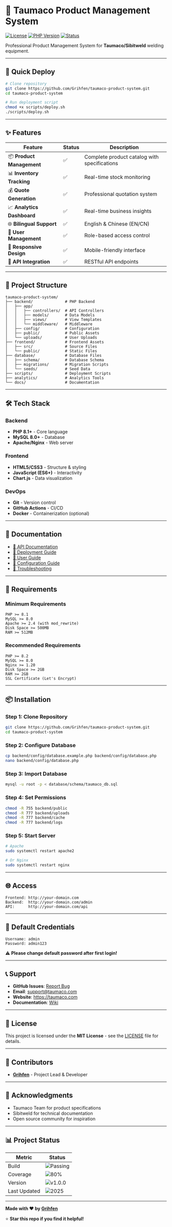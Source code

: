 # 🔧 Taumaco Product Management System

[![License](https://img.shields.io/badge/license-MIT-blue.svg)](LICENSE)
[![PHP Version](https://img.shields.io/badge/php-%3E%3D8.1-blue)](https://php.net)
[![Status](https://img.shields.io/badge/status-active-success.svg)]()

Professional Product Management System for **Taumaco/Sibitweld** welding equipment.

---

## 🚀 Quick Deploy

```bash
# Clone repository
git clone https://github.com/Grihfen/taumaco-product-system.git
cd taumaco-product-system

# Run deployment script
chmod +x scripts/deploy.sh
./scripts/deploy.sh
```

---

## ✨ Features

| Feature | Status | Description |
|---------|--------|-------------|
| 📦 **Product Management** | ✅ | Complete product catalog with specifications |
| 📊 **Inventory Tracking** | ✅ | Real-time stock monitoring |
| 💰 **Quote Generation** | ✅ | Professional quotation system |
| 📈 **Analytics Dashboard** | ✅ | Real-time business insights |
| 🌐 **Bilingual Support** | ✅ | English & Chinese (EN/CN) |
| 🔐 **User Management** | ✅ | Role-based access control |
| 📱 **Responsive Design** | ✅ | Mobile-friendly interface |
| 🔄 **API Integration** | ✅ | RESTful API endpoints |

---

## 📁 Project Structure

```
taumaco-product-system/
├── backend/              # PHP Backend
│   ├── app/
│   │   ├── controllers/  # API Controllers
│   │   ├── models/       # Data Models
│   │   ├── views/        # View Templates
│   │   └── middleware/   # Middleware
│   ├── config/           # Configuration
│   ├── public/           # Public Assets
│   └── uploads/          # User Uploads
├── frontend/             # Frontend Assets
│   ├── src/              # Source Files
│   └── public/           # Static Files
├── database/             # Database Files
│   ├── schema/           # Database Schema
│   ├── migrations/       # Migration Scripts
│   └── seeds/            # Seed Data
├── scripts/              # Deployment Scripts
├── analytics/            # Analytics Tools
└── docs/                 # Documentation
```

---

## 🛠️ Tech Stack

### Backend
- **PHP 8.1+** - Core language
- **MySQL 8.0+** - Database
- **Apache/Nginx** - Web server

### Frontend
- **HTML5/CSS3** - Structure & styling
- **JavaScript (ES6+)** - Interactivity
- **Chart.js** - Data visualization

### DevOps
- **Git** - Version control
- **GitHub Actions** - CI/CD
- **Docker** - Containerization (optional)

---

## 📖 Documentation

- [📘 API Documentation](docs/API.md)
- [🚀 Deployment Guide](docs/DEPLOYMENT.md)
- [👤 User Guide](docs/USER_GUIDE.md)
- [🔧 Configuration Guide](docs/CONFIGURATION.md)
- [🐛 Troubleshooting](docs/TROUBLESHOOTING.md)

---

## 🔧 Requirements

### Minimum Requirements
```
PHP >= 8.1
MySQL >= 8.0
Apache >= 2.4 (with mod_rewrite)
Disk Space >= 500MB
RAM >= 512MB
```

### Recommended Requirements
```
PHP >= 8.2
MySQL >= 8.0
Nginx >= 1.20
Disk Space >= 2GB
RAM >= 2GB
SSL Certificate (Let's Encrypt)
```

---

## 📦 Installation

### Step 1: Clone Repository
```bash
git clone https://github.com/Grihfen/taumaco-product-system.git
cd taumaco-product-system
```

### Step 2: Configure Database
```bash
cp backend/config/database.example.php backend/config/database.php
nano backend/config/database.php
```

### Step 3: Import Database
```bash
mysql -u root -p < database/schema/taumaco_db.sql
```

### Step 4: Set Permissions
```bash
chmod -R 755 backend/public
chmod -R 777 backend/uploads
chmod -R 777 backend/cache
chmod -R 777 backend/logs
```

### Step 5: Start Server
```bash
# Apache
sudo systemctl restart apache2

# Or Nginx
sudo systemctl restart nginx
```

---

## 🌐 Access

```
Frontend: http://your-domain.com
Backend:  http://your-domain.com/admin
API:      http://your-domain.com/api
```

---

## 🔐 Default Credentials

```
Username: admin
Password: admin123
```

⚠️ **Please change default password after first login!**

---

## 📞 Support

- **GitHub Issues**: [Report Bug](https://github.com/Grihfen/taumaco-product-system/issues)
- **Email**: support@taumaco.com
- **Website**: https://taumaco.com
- **Documentation**: [Wiki](https://github.com/Grihfen/taumaco-product-system/wiki)

---

## 📄 License

This project is licensed under the **MIT License** - see the [LICENSE](LICENSE) file for details.

---

## 👥 Contributors

- **[Grihfen](https://github.com/Grihfen)** - Project Lead & Developer

---

## 🙏 Acknowledgments

- Taumaco Team for product specifications
- Sibitweld for technical documentation
- Open source community for inspiration

---

## 📊 Project Status

| Metric | Status |
|--------|--------|
| Build | ![Passing](https://img.shields.io/badge/build-passing-brightgreen) |
| Coverage | ![80%](https://img.shields.io/badge/coverage-80%25-green) |
| Version | ![v1.0.0](https://img.shields.io/badge/version-1.0.0-blue) |
| Last Updated | ![2025](https://img.shields.io/badge/updated-2025-blue) |

---

**Made with ❤️ by [Grihfen](https://github.com/Grihfen)**

⭐ **Star this repo if you find it helpful!**
